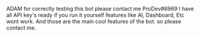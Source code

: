 ADAM for correctly testing this bot please contact me ProDev#6969 I have all API key's ready if you run it yourself features like AI, Dashboard, Etc wont work. And those are the main cool features of the bot. so please contact me.
